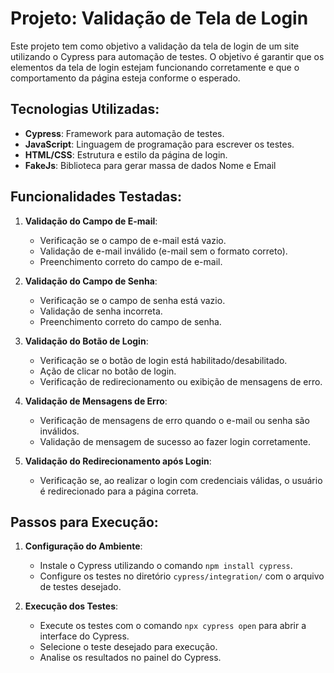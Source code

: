 # Projeto: Validação de Tela de Login

Este projeto tem como objetivo a validação da tela de login de um site utilizando o Cypress para automação de testes. O objetivo é garantir que os elementos da tela de login estejam funcionando corretamente e que o comportamento da página esteja conforme o esperado.

## Tecnologias Utilizadas:
- **Cypress**: Framework para automação de testes.
- **JavaScript**: Linguagem de programação para escrever os testes.
- **HTML/CSS**: Estrutura e estilo da página de login.
- **FakeJs**: Biblioteca para gerar massa de dados Nome e Email
  
## Funcionalidades Testadas:

1. **Validação do Campo de E-mail**:
    - Verificação se o campo de e-mail está vazio.
    - Validação de e-mail inválido (e-mail sem o formato correto).
    - Preenchimento correto do campo de e-mail.

2. **Validação do Campo de Senha**:
    - Verificação se o campo de senha está vazio.
    - Validação de senha incorreta.
    - Preenchimento correto do campo de senha.

3. **Validação do Botão de Login**:
    - Verificação se o botão de login está habilitado/desabilitado.
    - Ação de clicar no botão de login.
    - Verificação de redirecionamento ou exibição de mensagens de erro.

4. **Validação de Mensagens de Erro**:
    - Verificação de mensagens de erro quando o e-mail ou senha são inválidos.
    - Validação de mensagem de sucesso ao fazer login corretamente.

5. **Validação do Redirecionamento após Login**:
    - Verificação se, ao realizar o login com credenciais válidas, o usuário é redirecionado para a página correta.

## Passos para Execução:

1. **Configuração do Ambiente**:
   - Instale o Cypress utilizando o comando `npm install cypress`.
   - Configure os testes no diretório `cypress/integration/` com o arquivo de testes desejado.

2. **Execução dos Testes**:
   - Execute os testes com o comando `npx cypress open` para abrir a interface do Cypress.
   - Selecione o teste desejado para execução.
   - Analise os resultados no painel do Cypress.

